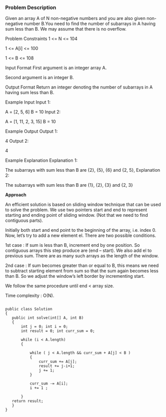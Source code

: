 ### Problem Description

Given an array A of N non-negative numbers and you are also given non-negative number B.You need to find the number of subarrays in A having 
sum less than B. We may assume that there is no overflow.



Problem Constraints
1 <= N <= 104

1 <= A[i] <= 100

1 <= B <= 108



Input Format
First argument is an integer array A.

Second argument is an integer B.



Output Format
Return an integer denoting the number of subarrays in A having sum less than B.



Example Input
Input 1:

 A = [2, 5, 6]
 B = 10
Input 2:

 A = [1, 11, 2, 3, 15]
 B = 10


Example Output
Output 1:

 4
Output 2:

 4


Example Explanation
Explanation 1:

 The subarrays with sum less than B are {2}, {5}, {6} and {2, 5},
Explanation 2:

 The subarrays with sum less than B are {1}, {2}, {3} and {2, 3}
 
 **Approach**
 
An efficient solution is based on sliding window technique that can be used to solve the problem.
We use two pointers start and end to represent starting and ending point of sliding window. (Not that we need to find contiguous parts).

Initially both start and end point to the beginning of the array, i.e. index 0. Now, let’s try to add a new element el.
There are two possible conditions.

1st case :
If sum is less than B, increment end by one position. So contiguous arrays this step produce are (end – start). We also add el to previous sum. 
There are as many such arrays as the length of the window.

2nd case :
If sum becomes greater than or equal to B, this means we need to subtract starting element from sum so that the sum again becomes less than B. 
So we adjust the window’s left border by incrementing start.

We follow the same procedure until end < array size.

Time complexity : O(N).

 ```
 
 public class Solution 
{
    public int solve(int[] A, int B) 
    {
        int j = 0; int i = 0;
        int result = 0; int curr_sum = 0;
        
        while (i < A.length)
        {
            
            while ( j < A.length && curr_sum + A[j] < B )
            {
                curr_sum += A[j];
                result += j-i+1;
                j += 1;
            }
            
            curr_sum -= A[i];
            i += 1 ;
            
        }
    return result;
    }
}
 
 ```
